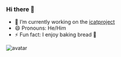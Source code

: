 ### Hi there 👋

- 🔭 I’m currently working on the [icatproject](https://github.com/icatproject)
- 😄 Pronouns: He/Him
- ⚡ Fun fact: I enjoy baking bread :bread:

![avatar](https://stuartpullinger.github.io/github_avatar_animated.svg)
<!--
**stuartpullinger/stuartpullinger** is a ✨ _special_ ✨ repository because its `README.md` (this file) appears on your GitHub profile.

Here are some ideas to get you started:


- 🌱 I’m currently learning ...
- 👯 I’m looking to collaborate on ...
- 🤔 I’m looking for help with ...
- 💬 Ask me about ...
- 📫 How to reach me: ...


-->
